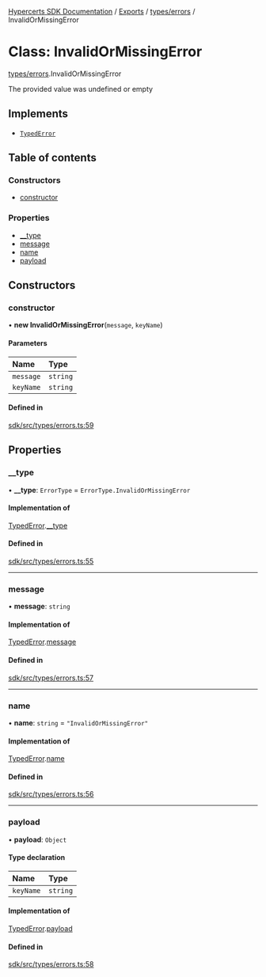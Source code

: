 [Hypercerts SDK Documentation](../README.md) / [Exports](../modules.md) / [types/errors](../modules/types_errors.md) / InvalidOrMissingError

# Class: InvalidOrMissingError

[types/errors](../modules/types_errors.md).InvalidOrMissingError

The provided value was undefined or empty

## Implements

- [`TypedError`](../interfaces/types_errors.TypedError.md)

## Table of contents

### Constructors

- [constructor](types_errors.InvalidOrMissingError.md#constructor)

### Properties

- [\_\_type](types_errors.InvalidOrMissingError.md#__type)
- [message](types_errors.InvalidOrMissingError.md#message)
- [name](types_errors.InvalidOrMissingError.md#name)
- [payload](types_errors.InvalidOrMissingError.md#payload)

## Constructors

### constructor

• **new InvalidOrMissingError**(`message`, `keyName`)

#### Parameters

| Name      | Type     |
| :-------- | :------- |
| `message` | `string` |
| `keyName` | `string` |

#### Defined in

[sdk/src/types/errors.ts:59](https://github.com/Network-Goods/hypercerts/blob/4e6c302/sdk/src/types/errors.ts#L59)

## Properties

### \_\_type

• **\_\_type**: `ErrorType` = `ErrorType.InvalidOrMissingError`

#### Implementation of

[TypedError](../interfaces/types_errors.TypedError.md).[\_\_type](../interfaces/types_errors.TypedError.md#__type)

#### Defined in

[sdk/src/types/errors.ts:55](https://github.com/Network-Goods/hypercerts/blob/4e6c302/sdk/src/types/errors.ts#L55)

---

### message

• **message**: `string`

#### Implementation of

[TypedError](../interfaces/types_errors.TypedError.md).[message](../interfaces/types_errors.TypedError.md#message)

#### Defined in

[sdk/src/types/errors.ts:57](https://github.com/Network-Goods/hypercerts/blob/4e6c302/sdk/src/types/errors.ts#L57)

---

### name

• **name**: `string` = `"InvalidOrMissingError"`

#### Implementation of

[TypedError](../interfaces/types_errors.TypedError.md).[name](../interfaces/types_errors.TypedError.md#name)

#### Defined in

[sdk/src/types/errors.ts:56](https://github.com/Network-Goods/hypercerts/blob/4e6c302/sdk/src/types/errors.ts#L56)

---

### payload

• **payload**: `Object`

#### Type declaration

| Name      | Type     |
| :-------- | :------- |
| `keyName` | `string` |

#### Implementation of

[TypedError](../interfaces/types_errors.TypedError.md).[payload](../interfaces/types_errors.TypedError.md#payload)

#### Defined in

[sdk/src/types/errors.ts:58](https://github.com/Network-Goods/hypercerts/blob/4e6c302/sdk/src/types/errors.ts#L58)
